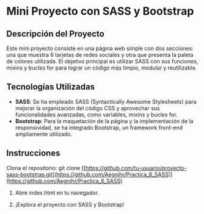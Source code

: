 # Mini Proyecto con SASS y Bootstrap
## Descripción del Proyecto

Este mini proyecto consiste en una página web simple con dos secciones: una que muestra 6 tarjetas de redes sociales y otra que presenta la paleta de colores utilizada. El objetivo principal es utilizar SASS con sus funciones, mixins y bucles for para lograr un código más limpio, modular y reutilizable.

## Tecnologías Utilizadas

- **SASS**: Se ha empleado SASS (Syntactically Awesome Stylesheets) para mejorar la organización del código CSS y aprovechar sus funcionalidades avanzadas, como variables, mixins y bucles for.
- **Bootstrap**: Para la maquetación de la página y la implementación de la responsividad, se ha integrado Bootstrap, un framework front-end ampliamente utilizado.

## Instrucciones
Clona el repositorio: git clone [[https://github.com/tu-usuario/proyecto-sass-bootstrap.git](https://github.com/Aegnihr/Practica_6_SASS)](https://github.com/Aegnihr/Practica_6_SASS)

1. Abre index.html en tu navegador.

2. ¡Explora el proyecto con SASS y Bootstrap!
